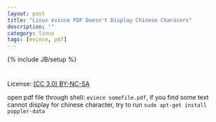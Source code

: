 ```yaml
---
layout: post
title: "Linux evince PDF Doesn't Display Chinese Characers"
description: ""
category: linux
tags: [evince, pdf]
---
```

{% include JB/setup %}

#
License: [(CC 3.0) BY-NC-SA](http://creativecommons.org/licenses/by-nc-sa/3.0/)

open pdf file through shell: ``evince somefile.pdf``, if you find some text
cannot display for chinese character, try to run
```sudo apt-get install poppler-data```
